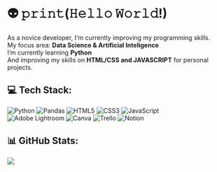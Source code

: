 # 👽 𝚙𝚛𝚒𝚗𝚝(𝙷𝚎𝚕𝚕𝚘 𝚆𝚘𝚛𝚕𝚍!)
As a novice developer, I'm currently improving my programming skills.<br>My focus area: **Data Science & Artificial Inteligence**<br>I’m currently learning **Python**<br>And improving my skills on **HTML/CSS and JAVASCRIPT** for personal projects.

<!--
```
𝚒𝚏( 𝚑𝚊𝚛𝚍𝚠𝚘𝚛𝚔()===𝚝𝚛𝚞𝚎) {
𝚜𝚞𝚌𝚌𝚎𝚜𝚜(); 
} 𝚎𝚕𝚜𝚎 { 𝚜𝚝𝚊𝚐𝚗𝚊𝚝𝚎(); }
``` 
-->

## 💻 Tech Stack:
![Python](https://img.shields.io/badge/python-3670A0?style=flat&logo=python&logoColor=ffdd54) ![Pandas](https://img.shields.io/badge/pandas-%23150458.svg?style=flat&logo=pandas&logoColor=white) ![HTML5](https://img.shields.io/badge/html5-%23E34F26.svg?style=flat&logo=html5&logoColor=white) ![CSS3](https://img.shields.io/badge/css3-%231572B6.svg?style=flat&logo=css3&logoColor=white) ![JavaScript](https://img.shields.io/badge/javascript-%23323330.svg?style=flat&logo=javascript&logoColor=%23F7DF1E)<br> ![Adobe Lightroom](https://img.shields.io/badge/Adobe%20Lightroom-31A8FF.svg?style=flat&logo=Adobe%20Lightroom&logoColor=white) ![Canva](https://img.shields.io/badge/Canva-%2300C4CC.svg?style=flat&logo=Canva&logoColor=white) ![Trello](https://img.shields.io/badge/Trello-%23026AA7.svg?style=flat&logo=Trello&logoColor=white) ![Notion](https://img.shields.io/badge/Notion-%23000000.svg?style=flat&logo=notion&logoColor=white) 

## 📊 GitHub Stats:
<!--![](https://github-readme-stats.vercel.app/api?username=orcynus&theme=dark&hide_border=true&include_all_commits=false&count_private=false)<br/> -->
<!--![](https://github-readme-streak-stats.herokuapp.com/?user=orcynus&theme=dark&hide_border=true)<br/> -->
![](https://github-readme-stats.vercel.app/api/top-langs/?username=ale-assis&theme=dark&hide_border=true&include_all_commits=false&count_private=false&layout=compact)

<!--[![GitHub Streak](https://streak-stats.demolab.com/?user=aleeidos&theme=holi-theme&background=000&border=30A3DC&dates=FFF)](https://git.io/streak-stats)-->


<!--### ✍️ Quotes
![](https://quotes-github-readme.vercel.app/api?type=horizontal&theme=dark) -->

<!--[![](https://visitcount.itsvg.in/api?id=aleeidos&icon=0&color=12)](https://visitcount.itsvg.in) -->

<!-- Proudly created with GPRM ( https://gprm.itsvg.in ) -->
